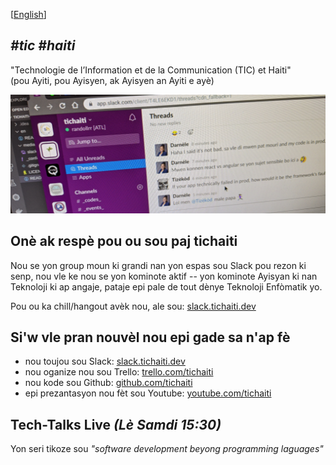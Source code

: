 [[English](en/README.md)]

## _#tic #haiti_
"Technologie de l’Information et de la Communication (TIC) et Haiti"<br>
(pou Ayiti, pou Ayisyen, ak Ayisyen an Ayiti e ay&egrave;)

![Slack Channels](./media/slack_banner2.png)

## On&egrave; ak resp&egrave; pou ou sou paj tichaiti

Nou se yon group moun ki grandi nan yon espas sou Slack pou rezon ki senp, nou vle ke nou se yon kominote aktif -- yon kominote Ayisyan ki nan Teknoloji ki ap angaje, pataje epi pale de tout d&egrave;nye Teknoloji Enf&ograve;matik yo.

Pou ou ka chill/hangout av&egrave;k nou, ale sou: [slack.tichaiti.dev](http://slack.tichaiti.dev)


## Si'w vle pran nouv&egrave;l nou epi gade sa n'ap f&egrave; 

- nou toujou sou Slack: [slack.tichaiti.dev](https://slack.tichaiti.dev)
- nou oganize nou sou Trello: [trello.com/tichaiti](https://trello.com/tichaiti)
- nou kode sou Github: [github.com/tichaiti](https://github.com/tichaiti)
- epi prezantasyon nou f&egrave;t sou Youtube: [youtube.com/tichaiti](https://www.youtube.com/tichaiti)

## Tech-Talks Live _(L&egrave; Samdi 15:30)_
Yon seri tikoze sou *"software development beyong programming laguages"*

